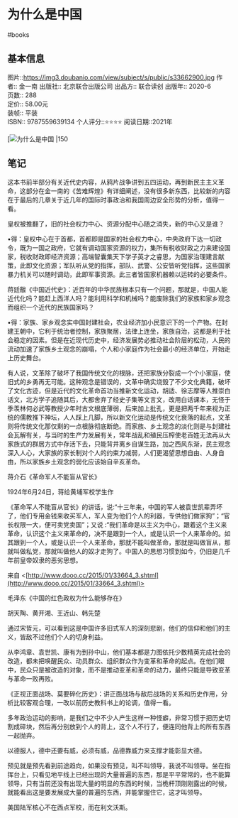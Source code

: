 # 为什么是中国
#books 
## 基本信息

图片::https://img3.doubanio.com/view/subject/s/public/s33662900.jpg 
作者:: 金一南
出版社:: 北京联合出版公司
出品方:: 联合读创
出版年:: 2020-6  
页数:: 288  
定价:: 58.00元  
装帧:: 平装  
ISBN:: 9787559639134
个人评分::⭐⭐⭐⭐
阅读日期::2021年

[![为什么是中国  |150](https://img3.doubanio.com/view/subject/l/public/s33662900.jpg "为什么是中国")

## 笔记

这本书前半部分有关近代史内容，从鸦片战争讲到五四运动，再到新民主主义革命，这部分在金一南的《苦难辉煌》有详细阐述，没有很多新东西，比较新的内容在于最后的几章关于近几年的国际时事政治和我国周边安全形势的分析，值得一看。

皇权被推翻了，旧的社会权力中心、资源分配中心随之消失，新的中心又是谁？

•得：皇权中心在于首都，首都即是国家的社会权力中心，中央政府下达一切政令，既为一国之政府，它就有调动国家资源的权力，集所有税收财政之力来建设国家，税收财政即经济资源；高端智囊集天下学子英才之睿思，为国家治理建言献策，此即文化资源；军队听从党的指挥，部队、武警、公安皆听党指挥，这些国家暴力机关可以随时调动，此即军事资源。此三者皆国家机器赖以运转的必要条件。

蒋廷黻《中国近代史》：近百年的中华民族根本只有一个问题，那就是，中国人能近代化吗？能赶上西洋人吗？能利用科学和机械吗？能废除我们的家族和家乡观念而组织一个近代的民族国家吗？

•得：家族、家乡观念实中国封建社会，农业经济加小民意识下的一个产物。在封建王朝中，它利于统治者控制，家族聚居，法律上连坐，家族自治，这都是利于社会稳定的因素。但是在近现代历史中，经济发展势必推动社会阶层的松动，人民的流动加速了家族乡土观念的崩塌，个人和小家庭作为社会最小的经济单位，开始走上历史舞台。

有人说，文革除了破坏了我国传统文化的根脉，还把家族分裂成一个个小家庭，使旧式的乡勇再无可能。这种观念是错误的，文革中确实烧毁了不少文化典籍，破坏了文化古迹，但是近代的文化革命首功当推新文化运动，胡适、徐志摩等人推崇白话文，北方学子追随其后，大都舍弃了经史子集等文言文，改用白话课本，无怪于季羡林何必武等教授少年时古文根底薄弱，后来加上批孔，更是把两千年来视为正统的儒教推下神坛，人人踩上几脚，所以新文化运动是传统文化衰落的起点，文革则将传统文化那仅剩的一点根脉彻底断绝。而家族、乡土观念的淡化则是与封建社会瓦解有关，与当时的生产力发展有关，常年战乱和殖民压榨使老百姓无法再从大家族式的群居方式中存活下去，只能背井离乡自谋生路，加之西风东渐，民主观念深入人心，大家族的家长制对个人的约束力减弱，人们更渴望思想自由、人身自由，所以家族乡土观念的弱化应该始自辛亥革命。

蒋介石《革命军人不能盲从官长》

1924年6月24日，蒋给黄埔军校学生作

《革命军人不能盲从官长》的讲话，说:“十三年来，中国的军人被袁世凯辈弄坏了，他们专用金钱来收买军人，军人变为他们个人的利器，专供他们做家狗”；“官长权限一大，便可卖党卖国”；又说 :“我们革命是以主义为中心，跟着这个主义来革命，认识这个主义来革命的，决不是跟到一个人，或是认识一个人来革命的。如其跟到一个人，或是认识一个人来革命，那就不能叫做革命，那就是叫做盲从，那就叫做私党，那就叫做他人的奴才走狗了。中国人的思想习惯到如今，仍旧是几千年前皇帝奴隶的恶劣思想。

来自 <[http://www.dooo.cc/2015/01/33664_3.shtml](http://www.dooo.cc/2015/01/33664_3.shtml)>

毛泽东《中国的红色政权为什么能够存在》

胡天陶、黄开湘、王近山、韩先楚

通过宋哲元，可以看到这是中国许多旧式军人的深刻悲剧，他们的信仰和他们的主义，皆敌不过他们个人的切身利益。

从李鸿章、袁世凯、康有为到孙中山，他们基本都是力图依托少数精英完成社会的改造，都未把唤醒民众、动员群众、组织群众作为变革和革命的起点。在他们眼中，民众只是被改造的对象，而不是推动变革和革命的动力，最终只能是导致变革与革命一败再败。

《正视正面战场、莫要碎化历史》：讲正面战场与敌后战场的关系和历史作用，分析比较客观合理，一改以前历史教科书上的论调，值得一看。

多年政治运动的影响，是我们之中不少人产生这样一种怪癖，非常习惯于把历史切割成碎块，然后再分别放到个人的背上，这个人不行了，便连同他背上的所有东西一起抛弃。

以德服人，德中还要有威，必须有威，品德靠威力来支撑才能彰显大德。

预见就是预先看到前途趋向，如果没有预见，叫不叫领导，我说不叫领导。坐在指挥台上，只看见地平线上已经出现的大量普遍的东西，那是平平常常的，也不能算领导，只有当前还没有出现大量的明显的东西的时候，当桅杆顶刚刚露出的时候，就能看出这是要发展成大量的普遍的东西，并能掌握住它，这才叫领导。

美国陆军核心不在西点军校，而在利文沃斯。